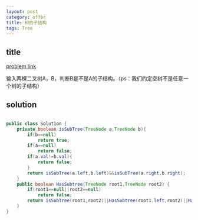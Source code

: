 ```yaml
---
layout: post
category: offer
title: 树的子结构
tags: Tree
---
```


## title
[problem link](https://www.nowcoder.com/practice/6e196c44c7004d15b1610b9afca8bd88?tpId=13&tqId=11170&tPage=1&rp=1&ru=%2Fta%2Fcoding-interviews&qru=%2Fta%2Fcoding-interviews%2Fquestion-ranking)

输入两棵二叉树A，B，判断B是不是A的子结构。（ps：我们约定空树不是任意一个树的子结构）

## solution


```java

public class Solution {
    private boolean isSubTree(TreeNode a,TreeNode b){
        if(b==null)
            return true;
        if(a==null)
            return false;
        if(a.val!=b.val){
            return false;
        }
        return isSubTree(a.left,b.left)&&isSubTree(a.right,b.right);
    }
    public boolean HasSubtree(TreeNode root1,TreeNode root2) {
        if(root1==null||root2==null)
            return false;
        return isSubTree(root1,root2)||HasSubtree(root1.left,root2)||HasSubtree(root1.right,root2);
    }
}
```